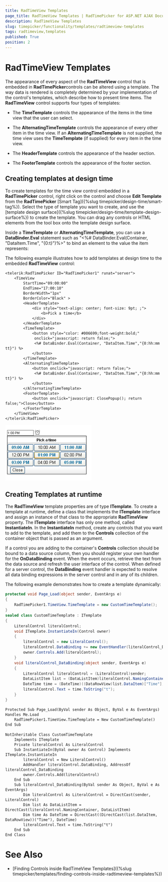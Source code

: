 ```yaml
---
title: RadTimeView Templates
page_title: RadTimeView Templates | RadTimePicker for ASP.NET AJAX Documentation
description: RadTimeView Templates
slug: timepicker/functionality/templates/radtimeview-templates
tags: radtimeview,templates
published: True
position: 2
---
```


# RadTimeView Templates



The appearance of every aspect of the **RadTimeView** control that is embedded in **RadTimePicker**controls can be altered using a template. The way data is rendered is completely determined by your implementation of the control's templates, which describe how to present time items. The **RadTimeView** control supports four types of templates:

* The **TimeTemplate** controls the appearance of the items in the time view that the user can select.

* The **AlternatingTimeTemplate** controls the appearance of every other item in the time view. If an **AlternatingTimeTemplate** is not supplied, the time view uses the **TimeTemplate** (if supplied) for every item in the time view.

* The **HeaderTemplate** controls the appearance of the header section.

* The **FooterTemplate** controls the appearance of the footer section.

## Creating templates at design time

To create templates for the time view control embedded in a **RadTimePicker** control, right click on the control and choose **Edit Template** from the **RadTimePicker** [Smart Tag]({%slug timepicker/design-time/smart-tag%}). Select the type of template you want to create, and use the [template design surface]({%slug timepicker/design-time/template-design-surface%}) to create the template. You can drag any controls or HTML elements from the tool box onto the template design surface.

Inside a **TimeTemplate** or **AlternatingTimeTemplate**, you can use a **DataBinder.Eval** statement such as "<%# DataBinder.Eval(Container, "DataItem.Time", "{0:t}")%>" to bind an element to the value the item represents:

The following example illustrates how to add templates at design time to the embedded **RadTimeView** control:

````ASPNET
<telerik:RadTimePicker ID="RadTimePicker1" runat="server">
    <TimeView
        StartTime="09:00:00"
        EndTime="17:00:10"
        BorderWidth="1px"
        BorderColor="Black" >
        <HeaderTemplate>
            <div style="text-align: center; font-size: 9pt; ;">
                <b>Pick a time</b>
            </div>
        </HeaderTemplate>
        <TimeTemplate>
            <button style="color: #006699;font-weight:bold;"
             onclick="javascript: return false;">
             <%# DataBinder.Eval(Container, "DataItem.Time","{0:hh:mm tt}") %>
            </button>
        </TimeTemplate>
        <AlternatingTimeTemplate>
            <button onclick="javascript: return false;">
             <%# DataBinder.Eval(Container, "DataItem.Time","{0:hh:mm tt}") %>
            </button>
        </AlternatingTimeTemplate>
        <FooterTemplate>
            <button onclick="javascript: ClosePopup(); return false;">Close</button>
        </FooterTemplate>
    </TimeView>            
</telerik:RadTimePicker>
````

![Templated RadTimeView](images/TimeViewTemplates.png)

## Creating Templates at runtime

The **RadTimeView** template properties are of type **ITemplate**. To create a template at runtime, define a class that implements the **ITemplate** interface and assign an instance of that class to the appropriate **RadTimeView** property. The **ITemplate** interface has only one method, called **InstantiateIn**. In the **InstantiateIn** method, create any controls that you want to add to the template, and add them to the **Controls** collection of the container object that is passed as an argument.

If a control you are adding to the container's **Controls** collection should be bound to a data source column, then you should register your own handler for the **OnDataBinding** event. When the event occurs, retrieve the text from the data source and refresh the user interface of the control. When defined for a server control, the **DataBinding** event handler is expected to resolve all data binding expressions in the server control and in any of its children.

The following example demonstrates how to create a template dynamically:



````C#
protected void Page_Load(object sender, EventArgs e)
{
    RadTimePicker1.TimeView.TimeTemplate = new CustomTimeTemplate();
}
sealed class CustomTimeTemplate : ITemplate
{
    LiteralControl literalControl;
    void ITemplate.InstantiateIn(Control owner)
    {
        literalControl = new LiteralControl();
        literalControl.DataBinding += new EventHandler(literalControl_DataBinding);
        owner.Controls.Add(literalControl);
    }
    void literalControl_DataBinding(object sender, EventArgs e)
    {
        LiteralControl literalControl = (LiteralControl)sender;
        DataListItem list = (DataListItem)literalControl.NamingContainer;
        DateTime time = (DateTime)((DataRowView)list.DataItem)["Time"];
        literalControl.Text = time.ToString("t");
    }
}
````
````VB.NET
Protected Sub Page_Load(ByVal sender As Object, ByVal e As EventArgs) Handles Me.Load
    RadTimePicker1.TimeView.TimeTemplate = New CustomTimeTemplate()
End Sub

NotInheritable Class CustomTimeTemplate
    Implements ITemplate
    Private literalControl As LiteralControl
    Sub InstantiateIn(ByVal owner As Control) Implements ITemplate.InstantiateIn
        literalControl = New LiteralControl()
        AddHandler literalControl.DataBinding, AddressOf literalControl_DataBinding
        owner.Controls.Add(literalControl)
    End Sub
    Sub literalControl_DataBinding(ByVal sender As Object, ByVal e As EventArgs)
        Dim literalControl As LiteralControl = DirectCast(sender, LiteralControl)
        Dim list As DataListItem = DirectCast(literalControl.NamingContainer, DataListItem)
        Dim time As DateTime = DirectCast((DirectCast(list.DataItem, DataRowView))("Time"), DateTime)
        literalControl.Text = time.ToString("t")
    End Sub
End Class
````


# See Also

 * [Finding Controls inside RadTimeView Templates]({%slug timepicker/templates/finding-controls-inside-radtimeview-templates%})
